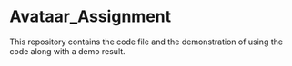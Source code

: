 # Avataar_Assignment
This repository contains the code file and the demonstration of using the code along with a demo result.
